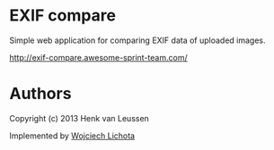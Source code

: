 # EXIF compare

Simple web application for comparing EXIF data of uploaded images.

http://exif-compare.awesome-sprint-team.com/

# Authors

Copyright (c) 2013 Henk van Leussen

Implemented by [Wojciech Lichota](http://lichota.pl)

